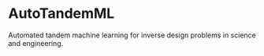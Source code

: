 # AutoTandemML
Automated tandem machine learning for inverse design problems in science and engineering.
